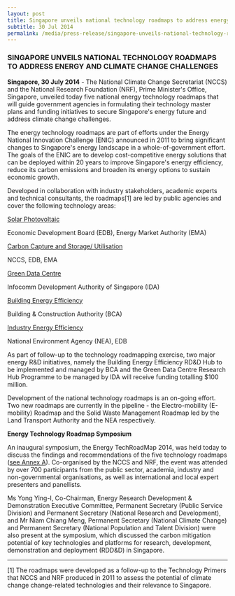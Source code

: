 ```yaml
---
layout: post
title: Singapore unveils national technology roadmaps to address energy and climate change challenges
subtitle: 30 Jul 2014
permalink: /media/press-release/singapore-unveils-national-technology-roadmaps-to-address-energy-and-climate-change-challenges
---
```


### SINGAPORE UNVEILS NATIONAL TECHNOLOGY ROADMAPS TO ADDRESS ENERGY AND CLIMATE CHANGE CHALLENGES

**Singapore, 30 July 2014** - The National Climate Change Secretariat (NCCS) and the National Research Foundation (NRF), Prime Minister's Office, Singapore, unveiled today five national energy technology roadmaps that will guide government agencies in formulating their technology master plans and funding initiatives to secure Singapore's energy future and address climate change challenges.

The energy technology roadmaps are part of efforts under the Energy National Innovation Challenge (ENIC) announced in 2011 to bring significant changes to Singapore's energy landscape in a whole-of-government effort. The goals of the ENIC are to develop cost-competitive energy solutions that can be deployed within 20 years to improve Singapore's energy efficiency, reduce its carbon emissions and broaden its energy options to sustain economic growth.

Developed in collaboration with industry stakeholders, academic experts and technical consultants, the roadmaps[1] are led by public agencies and cover the following technology areas:

[<a href="/files/docs/default-source/news-documents/roadmap_solar_20140729.pdf" target="_blank">Solar Photovoltaic</a>](/files/docs/default-source/news-documents/roadmap_solar_20140729.pdf)

Economic Development Board (EDB), Energy Market Authority (EMA)

[<a href="/files/docs/default-source/news-documents/roadmap_ccsu_20140729.pdf" target="_blank">Carbon Capture and Storage/ Utilisation</a>](/files/docs/default-source/news-documents/roadmap_ccsu_20140729.pdf)

NCCS, EDB, EMA

[<a href="/files/docs/default-source/news-documents/roadmap_gdc_20140729.pdf" target="_blank">Green Data Centre</a>](/files/docs/default-source/news-documents/roadmap_gdc_20140729.pdf)

Infocomm Development Authority of Singapore (IDA)

[<a href="/files/docs/default-source/news-documents/roadmap_bee_20140729.pdf" target="_blank">Building Energy Efficiency</a>](/files/docs/default-source/news-documents/roadmap_bee_20140729.pdf)

Building & Construction Authority (BCA)

[<a href="/files/docs/default-source/news-documents/roadmap_iee_1.pdf" target="_blank">Industry Energy Efficiency</a>](/files/docs/default-source/news-documents/roadmap_iee_1.pdf)

National Environment Agency (NEA), EDB

As part of follow-up to the technology roadmapping exercise, two major energy R&D initiatives, namely the Building Energy Efficiency RD&D Hub to be implemented and managed by BCA and the Green Data Centre Research Hub Programme to be managed by IDA will receive funding totalling $100 million.

Development of the national technology roadmaps is an on-going effort. Two new roadmaps are currently in the pipeline - the Electro-mobility (E-mobility) Roadmap and the Solid Waste Management Roadmap led by the Land Transport Authority and the NEA respectively.

**Energy Technology Roadmap Symposium**

An inaugural symposium, the Energy TechRoadMap 2014, was held today to discuss the findings and recommendations of the five technology roadmaps ([<a href="/files/docs/default-source/news-documents/techroadmap_annexa_20140730.pdf" target="_blank">see Annex A</a>](/files/docs/default-source/news-documents/techroadmap_annexa_20140730.pdf)). Co-organised by the NCCS and NRF, the event was attended by over 700 participants from the public sector, academia, industry and non-governmental organisations, as well as international and local expert presenters and panellists.

Ms Yong Ying-I, Co-Chairman, Energy Research Development & Demonstration Executive Committee, Permanent Secretary (Public Service Division) and Permanent Secretary (National Research and Development), and Mr Niam Chiang Meng, Permanent Secretary (National Climate Change) and Permanent Secretary (National Population and Talent Division) were also present at the symposium, which discussed the carbon mitigation potential of key technologies and platforms for research, development, demonstration and deployment (RDD&D) in Singapore.

**********

[1] The roadmaps were developed as a follow-up to the Technology Primers that NCCS and NRF produced in 2011 to assess the potential of climate change change-related technologies and their relevance to Singapore.
